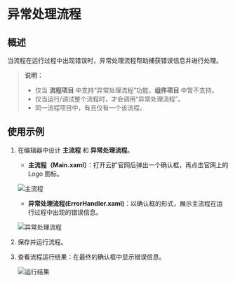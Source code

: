 # 异常处理流程

## 概述

当流程在运行过程中出现错误时，异常处理流程帮助捕获错误信息并进行处理。

> **说明：**
>
>- 仅当 **流程项目** 中支持“异常处理流程”功能，**组件项目** 中暂不支持。
>- 仅当运行/调试整个流程时，才会调用“异常处理流程”。
>- 同一流程项目中，有且仅有一个该流程。

## 使用示例

1. 在编辑器中设计 **主流程** 和 **异常处理流程**。

    - **主流程（Main.xaml）**：打开云扩官网后弹出一个确认框，再点击官网上的 Logo 图标。

    ![主流程](https://docimages.blob.core.chinacloudapi.cn/images/Studio/cleanup_main20210805.png)

    - **异常处理流程(ErrorHandler.xaml)**：以确认框的形式，展示主流程在运行过程中出现的错误信息。

    ![异常处理流程](https://docimages.blob.core.chinacloudapi.cn/images/Studio/errorhandler20210806.png)

2. 保存并运行流程。
3. 查看流程运行结果：在最终的确认框中显示错误信息。

    ![运行结果](https://docimages.blob.core.chinacloudapi.cn/images/Studio/runresult20210806.png)
